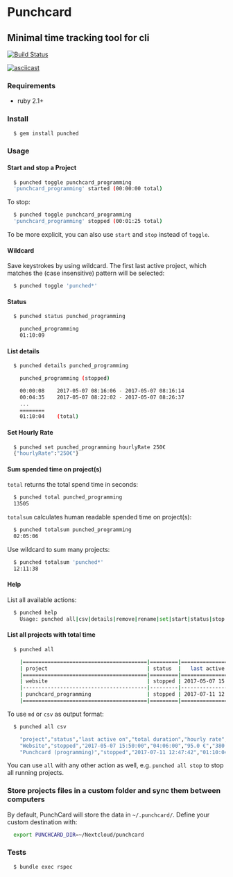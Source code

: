 # Punchcard
## Minimal time tracking tool for cli

[![Build Status](https://img.shields.io/travis/pstaender/punched.svg?branch=v1.0.0&style=flat-square)](https://travis-ci.org/pstaender/punched)

[![asciicast](https://asciinema.org/a/222572.svg)](https://asciinema.org/a/222572)

### Requirements

  * ruby 2.1+

### Install

```sh
  $ gem install punched
```

### Usage

#### Start and stop a Project

```sh
  $ punched toggle punchcard_programming
  'punchcard_programming' started (00:00:00 total)
```

To stop:

```sh
  $ punched toggle punchcard_programming
  'punchcard_programming' stopped (00:01:25 total)
```

To be more explicit, you can also use `start` and `stop` instead of `toggle`.

#### Wildcard

Save keystrokes by using wildcard. The first last active project, which matches the (case insensitive) pattern will be selected:

```sh
  $ punched toggle 'punched*'
```

#### Status

```sh
  $ punched status punched_programming

    punched_programming
    01:10:09
```

#### List details

```sh
  $ punched details punched_programming

    punched_programming (stopped)

    00:00:08	2017-05-07 08:16:06 - 2017-05-07 08:16:14
    00:04:35	2017-05-07 08:22:02 - 2017-05-07 08:26:37
    ...
    ========
    01:10:04	(total)
```

#### Set Hourly Rate

```sh
  $ punched set punched_programming hourlyRate 250€
  {"hourlyRate":"250€"}
```

#### Sum spended time on project(s)

`total` returns the total spend time in seconds:

```sh
  $ punched total punched_programming
  13505
```

`totalsum` calculates human readable spended time on project(s):

```sh
  $ punched totalsum punched_programming
  02:05:06
```

Use wildcard to sum many projects:

```sh
  $ punched totalsum 'punched*'
  12:11:38
```

#### Help

List all available actions:

```sh
  $ punched help
    Usage: punched all|csv|details|remove|rename|set|start|status|stop|toggle|total 'Name of my project'
```

#### List all projects with total time

```sh
  $ punched all

    |========================================|=========|=====================|================|=============|==========|
    | project                                | status  |   last active on    | total duration | hourly rate | earnings |
    |========================================|=========|=====================|================|=============|==========|
    | website                                | stopped | 2017-05-07 15:50:00 |    00:04:40    | 95.0 €      | 380.00 € |
    |----------------------------------------|---------|---------------------|----------------|-------------|----------|
    | punchcard_programming                  | stopped | 2017-07-11 12:47:42 |    01:10:04    |             |          |
    |========================================|=========|=====================|================|=============|==========|

```

To use `md` or `csv` as output format:

```sh
  $ punched all csv

    "project","status","last active on","total duration","hourly rate","earnings"
    "Website","stopped","2017-05-07 15:50:00","04:06:00","95.0 €","380.00 €"
    "Punchcard (programming)","stopped","2017-07-11 12:47:42","01:10:04","",""
```

You can use `all` with any other action as well, e.g. `punched all stop` to stop all running projects.

### Store projects files in a custom folder and sync them between computers

By default, PunchCard will store the data in `~/.punchcard/`. Define your custom destination with:

```sh
  export PUNCHCARD_DIR=~/Nextcloud/punchcard
```


### Tests

```sh
  $ bundle exec rspec
```
